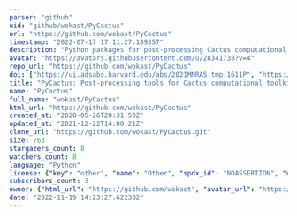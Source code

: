 ```yaml
---
parser: "github"
uid: "github/wokast/PyCactus"
url: "https://github.com/wokast/PyCactus"
timestamp: "2022-07-17 17:11:27.189357"
description: "Python packages for post-processing Cactus computational toolkit simulation data"
avatar: "https://avatars.githubusercontent.com/u/28341738?v=4"
repo_url: "https://github.com/wokast/PyCactus"
doi: ["https://ui.adsabs.harvard.edu/abs/2021MNRAS.tmp.1611P", "https://ui.adsabs.harvard.edu/abs/2021ascl.soft07017K/abstract"]
title: "PyCactus: Post-processing tools for Cactus computational toolkit simulation data"
name: "PyCactus"
full_name: "wokast/PyCactus"
html_url: "https://github.com/wokast/PyCactus"
created_at: "2020-05-26T20:31:50Z"
updated_at: "2021-12-22T14:00:21Z"
clone_url: "https://github.com/wokast/PyCactus.git"
size: 763
stargazers_count: 8
watchers_count: 8
language: "Python"
license: {"key": "other", "name": "Other", "spdx_id": "NOASSERTION", "url": null, "node_id": "MDc6TGljZW5zZTA="}
subscribers_count: 3
owner: {"html_url": "https://github.com/wokast", "avatar_url": "https://avatars.githubusercontent.com/u/28341738?v=4", "login": "wokast", "type": "User"}
date: "2022-11-19 14:23:27.622302"
---
```

